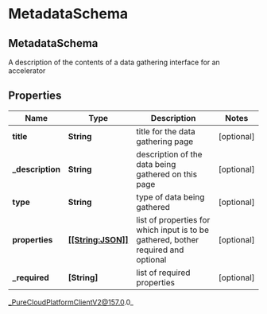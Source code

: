 # MetadataSchema

## MetadataSchema
A description of the contents of a data gathering interface for an accelerator

## Properties

|Name | Type | Description | Notes|
|------------ | ------------- | ------------- | -------------|
| **title** | **String** | title for the data gathering page | [optional] |
| **_description** | **String** | description of the data being gathered on this page | [optional] |
| **type** | **String** | type of data being gathered | [optional] |
| **properties** | [**[[String:JSON]]**](Dictionary) | list of properties for which input is to be gathered, bother required and optional | [optional] |
| **_required** | **[String]** | list of required properties | [optional] |



_PureCloudPlatformClientV2@157.0.0_
